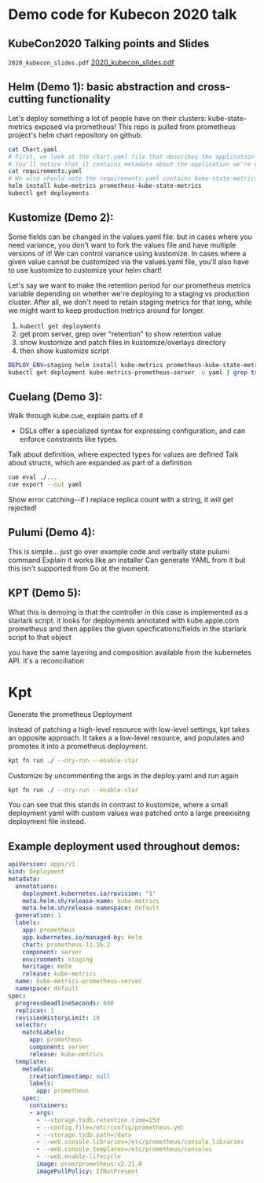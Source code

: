 # Demo code for Kubecon 2020 talk
## KubeCon2020 Talking points and Slides

`2020_kubecon_slides.pdf`
[2020_kubecon_slides.pdf](2020_kubecon_slides.pdf)

## Helm (Demo 1): basic abstraction and cross-cutting functionality

Let's deploy something a lot of people have on their clusters: kube-state-metrics exposed via prometheus!
This repo is pulled from prometheus project's helm chart repository on github.

```bash
cat Chart.yaml
# First, we look at the chart.yaml file that describes the application we are deploying through helm.
# You'll notice that it contains metadata about the application we're deploying.
cat requirements.yaml
# We also should note the requirements.yaml contains kube-state-metrics, which is pulled in as a 
helm install kube-metrics prometheus-kube-state-metrics
kubectl get deployments
```

## Kustomize (Demo 2):

Some fields can be changed in the values.yaml file. but in cases where you need variance, you don't want to fork the values file and have multiple versions of it! We can control variance using kustomize. In cases where a given value cannot be customized via the values.yaml file, you'll also have to use kustomize to customize your helm chart!

Let's say we want to make the retention period for our prometheus metrics variable depending on whether we're deploying to a staging vs production cluster. After all, we don't need to retain staging metrics for that long, while we might want to keep production metrics around for longer.

1. ```kubectl get deployments```
1. get prom server, grep over "retention" to show retention value
1. show kustomize and patch files in kustomize/overlays directory
1. then show kustomize script

```bash
DEPLOY_ENV=staging helm install kube-metrics prometheus-kube-state-metrics --post-renderer kustomize/kustomize
kubectl get deployment kube-metrics-prometheus-server -o yaml | grep tsdb
```

## Cuelang (Demo 3):

Walk through kube.cue, explain parts of it
- DSLs offer a specialized syntax for expressing configuration, and can enforce constraints like types.

Talk about definition, where expected types for values are defined
Talk about structs, which are expanded as part of a definition

```bash
cue eval ./...
cue export --out yaml
```

Show error catching--if I replace replica count with a string, it will get rejected!

## Pulumi (Demo 4):

This is simple... just go over example code and verbally state pulumi command
Explain it works like an installer
Can generate YAML from it but this isn't supported from Go at the moment.

## KPT (Demo 5):

What this is demoing is that the controller in this case is implemented as a starlark script. it looks for deployments annotated with kube.apple.com prometheus and then applies the given specfications/fields in the starlark script to that object

you have the same layering and composition available from the kubernetes API. it's a reconciliation 

# Kpt

Generate the prometheus Deployment

Instead of patching a high-level resource with low-level settings, kpt takes an opposite approach.
It takes a a low-level resource, and populates and promotes it into a prometheus deployment.

```sh
kpt fn run ./ --dry-run --enable-star
```

Customize by uncommenting the args in the deploy.yaml and run again

```sh
kpt fn run ./ --dry-run --enable-star
```

You can see that this stands in contrast to kustomize, where a small deployment yaml with custom values was patched onto a large preexisitng deployment file instead.

## Example deployment used throughout demos:

```yaml
apiVersion: apps/v1
kind: Deployment
metadata:
  annotations:
    deployment.kubernetes.io/revision: "1"
    meta.helm.sh/release-name: kube-metrics
    meta.helm.sh/release-namespace: default
  generation: 1
  labels:
    app: prometheus
    app.kubernetes.io/managed-by: Helm
    chart: prometheus-11.16.2
    component: server
    environment: staging
    heritage: Helm
    release: kube-metrics
  name: kube-metrics-prometheus-server
  namespace: default
spec:
  progressDeadlineSeconds: 600
  replicas: 1
  revisionHistoryLimit: 10
  selector:
    matchLabels:
      app: prometheus
      component: server
      release: kube-metrics
  template:
    metadata:
      creationTimestamp: null
      labels:
        app: prometheus
    spec:
      containers:
      - args:
        - --storage.tsdb.retention.time=15d
        - --config.file=/etc/config/prometheus.yml
        - --storage.tsdb.path=/data
        - --web.console.libraries=/etc/prometheus/console_libraries
        - --web.console.templates=/etc/prometheus/consoles
        - --web.enable-lifecycle
        image: prom/prometheus:v2.21.0
        imagePullPolicy: IfNotPresent
```
